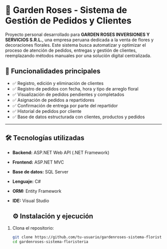 # 🌹 Garden Roses - Sistema de Gestión de Pedidos y Clientes

Proyecto personal desarrollado para **GARDEN ROSES INVERSIONES Y SERVICIOS S.R.L.**, una empresa peruana dedicada a la venta de flores y decoraciones florales. Este sistema busca automatizar y optimizar el proceso de atención de pedidos, entregas y gestión de clientes, reemplazando métodos manuales por una solución digital centralizada.
## 🚀 Funcionalidades principales

- ✅ Registro, edición y eliminación de clientes
- ✅ Registro de pedidos con fecha, hora y tipo de arreglo floral
- ✅ Visualización de pedidos pendientes y completados
- ✅ Asignación de pedidos a repartidores
- ✅ Confirmación de entrega por parte del repartidor
- ✅ Historial de pedidos por cliente
- ✅ Base de datos estructurada con clientes, productos y pedidos

---

## 🛠️ Tecnologías utilizadas

- **Backend:** ASP.NET Web API (.NET Framework)
- **Frontend:** ASP.NET MVC 
- **Base de datos:** SQL Server
- **Lenguaje:** C#
- **ORM:** Entity Framework
- **IDE:** Visual Studio

  ## ⚙️ Instalación y ejecución

1. Clona el repositorio:
   ```bash
   git clone https://github.com/tu-usuario/gardenroses-sistema-floristeria.git
   cd gardenroses-sistema-floristeria
